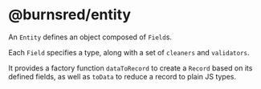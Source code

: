 # @burnsred/entity

An `Entity` defines an object composed of `Field`s.

Each `Field` specifies a type, along with a set of `cleaners` and `validators`.

It provides a factory function `dataToRecord` to create a `Record` based on its defined fields, as well as `toData` to reduce a record to plain JS types.
